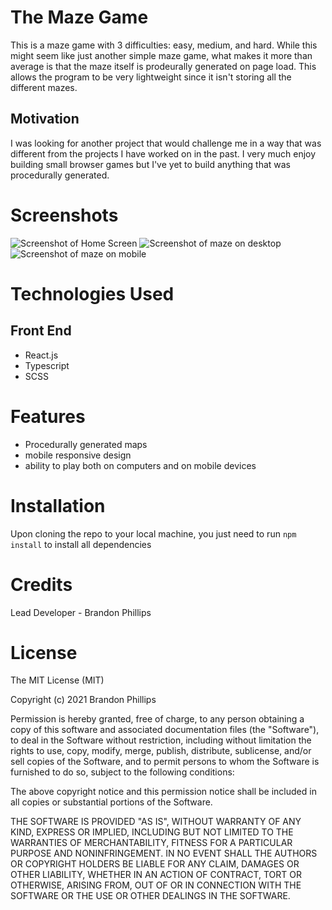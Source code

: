 # The Maze Game
This is a maze game with 3 difficulties: easy, medium, and hard.  While this might seem like just another simple maze game, what makes it more than average is that the maze itself is prodeurally generated on page load.  This allows the program to be very lightweight since it isn't storing all the different mazes.

## Motivation
I was looking for another project that would challenge me in a way that was different from the projects I have worked on in the past.  I very much enjoy building small browser games but I've yet to build anything that was procedurally generated.

# Screenshots
![Screenshot of Home Screen](https://i.imgur.com/zOLRqPk.png)
![Screenshot of maze on desktop](https://i.imgur.com/Ophjoqh.png)
![Screenshot of maze on mobile](https://i.imgur.com/rjn4Pbi.png)


# Technologies Used
## Front End
- React.js
- Typescript
- SCSS

# Features
- Procedurally generated maps
- mobile responsive design
- ability to play both on computers and on mobile devices

# Installation
Upon cloning the repo to your local machine, you just need to run `npm install` to install all dependencies 

# Credits
Lead Developer - Brandon Phillips

# License
The MIT License (MIT)

Copyright (c) 2021 Brandon Phillips

Permission is hereby granted, free of charge, to any person obtaining a copy of this software and associated documentation files (the "Software"), to deal in the Software without restriction, including without limitation the rights to use, copy, modify, merge, publish, distribute, sublicense, and/or sell copies of the Software, and to permit persons to whom the Software is furnished to do so, subject to the following conditions:

The above copyright notice and this permission notice shall be included in all copies or substantial portions of the Software.

THE SOFTWARE IS PROVIDED "AS IS", WITHOUT WARRANTY OF ANY KIND, EXPRESS OR IMPLIED, INCLUDING BUT NOT LIMITED TO THE WARRANTIES OF MERCHANTABILITY, FITNESS FOR A PARTICULAR PURPOSE AND NONINFRINGEMENT. IN NO EVENT SHALL THE AUTHORS OR COPYRIGHT HOLDERS BE LIABLE FOR ANY CLAIM, DAMAGES OR OTHER LIABILITY, WHETHER IN AN ACTION OF CONTRACT, TORT OR OTHERWISE, ARISING FROM, OUT OF OR IN CONNECTION WITH THE SOFTWARE OR THE USE OR OTHER DEALINGS IN THE SOFTWARE.